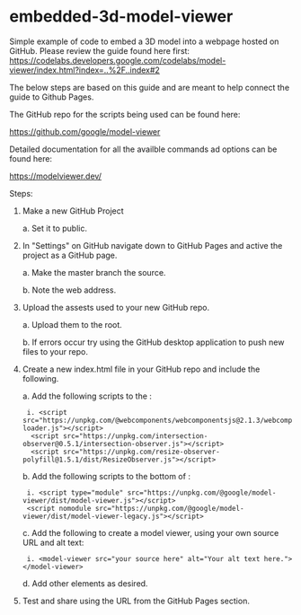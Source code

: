 # embedded-3d-model-viewer
Simple example of code to embed a 3D model into a webpage hosted on GitHub. Please review the guide found here first:
https://codelabs.developers.google.com/codelabs/model-viewer/index.html?index=..%2F..index#2

The below steps are based on this guide and are meant to help connect the guide to Github Pages. 

The GitHub repo for the scripts being used can be found here:

https://github.com/google/model-viewer

Detailed documentation for all the availble commands ad options can be found here:

https://modelviewer.dev/

Steps:

1. Make a new GitHub Project

    a. Set it to public.
    
2. In "Settings" on GitHub navigate down to GitHub Pages and active the project as a GitHub page. 

    a. Make the master branch the source.
    
    b. Note the web address.
    
3. Upload the assests used to your new GitHub repo.

    a. Upload them to the root.
    
    b. If errors occur try using the GitHub desktop application to push new files to your repo.
    
4. Create a new index.html file in your GitHub repo and include the following.
    
    a. Add the following scripts to the <head>:
    
        i. <script src="https://unpkg.com/@webcomponents/webcomponentsjs@2.1.3/webcomponents-loader.js"></script>
         <script src="https://unpkg.com/intersection-observer@0.5.1/intersection-observer.js"></script>
         <script src="https://unpkg.com/resize-observer-polyfill@1.5.1/dist/ResizeObserver.js"></script>
         
    b. Add the following scripts to the bottom of <body>:
    
        i. <script type="module" src="https://unpkg.com/@google/model-viewer/dist/model-viewer.js"></script>
        <script nomodule src="https://unpkg.com/@google/model-viewer/dist/model-viewer-legacy.js"></script>
         
    c. Add the following to create a model viewer, using your own source URL and alt text:
    
        i. <model-viewer src="your source here" alt="Your alt text here."></model-viewer>
    
    d. Add other elements as desired.
    
5. Test and share using the URL from the GitHub Pages section.
